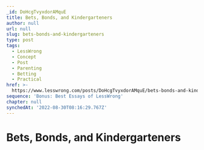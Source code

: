 ```yaml
---
_id: DoHcgTvyxdorAMquE
title: Bets, Bonds, and Kindergarteners
author: null
url: null
slug: bets-bonds-and-kindergarteners
type: post
tags:
  - LessWrong
  - Concept
  - Post
  - Parenting
  - Betting
  - Practical
href: >-
  https://www.lesswrong.com/posts/DoHcgTvyxdorAMquE/bets-bonds-and-kindergarteners
sequence: 'Bonus: Best Essays of LessWrong'
chapter: null
synchedAt: '2022-08-30T08:16:29.767Z'
---
```


# Bets, Bonds, and Kindergarteners

